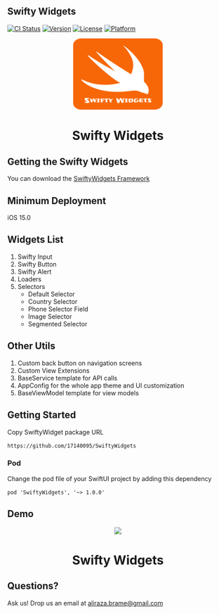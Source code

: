 ## Swifty Widgets
[![CI Status](https://img.shields.io/travis/17140095/SwiftyWidgets.svg?style=flat)](https://travis-ci.org/17140095/SwiftyWidgets)
[![Version](https://img.shields.io/cocoapods/v/SwiftyWidgets.svg?style=flat)](https://cocoapods.org/pods/SwiftyWidgets)
[![License](https://img.shields.io/cocoapods/l/SwiftyWidgets.svg?style=flat)](https://cocoapods.org/pods/SwiftyWidgets)
[![Platform](https://img.shields.io/cocoapods/p/SwiftyWidgets.svg?style=flat)](https://cocoapods.org/pods/SwiftyWidgets)

<p align="center">
<img src="https://github.com/17140095/SwiftyWidgets/blob/main/Sources/SwiftyWidgets/screenshots/SwiftyWidgetIcon.png" width="204"/>
</p>
<h1 align="center">Swifty Widgets</h1>
</p>



## Getting the Swifty Widgets

You can download the [SwiftyWidgets Framework](https://github.com/17140095/SwiftyWidgets)

## Minimum Deployment

iOS 15.0

## Widgets List
1. Swifty Input
2. Swifty Button
3. Swifty Alert
4. Loaders
5. Selectors
    * Default Selector
    * Country Selector
    * Phone Selector Field
    * Image Selector
    * Segmented Selector
## Other Utils
1. Custom back button on navigation screens
2. Custom View Extensions
3. BaseService template for API calls
4. AppConfig for the whole app theme and UI customization
5. BaseViewModel template for view models


## Getting Started

Copy SwiftyWidget package URL
```
https://github.com/17140095/SwiftyWidgets
```
### Pod
Change the pod file of your SwiftUI project by adding this dependency
```
pod 'SwiftyWidgets', '~> 1.0.0'
```

## Demo

<p align="center">
<img src="https://github.com/17140095/SwiftyWidgets/blob/main/Sources/SwiftyWidgets/screenshots/InputAndButton.gif"/>
</p>
<h1 align="center">Swifty Widgets</h1>
</p>

## Questions?

Ask us! Drop us an email at <a href="mailto:aliraza.brame@gmail.com">aliraza.brame@gmail.com</a>
